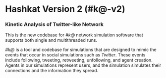 # Hashkat Version 2 (#k@-v2)
### Kinetic Analysis of Twitter-like Network

This is the new codebase for _#k@_ network simulation software that supports both single and multithreaded runs.

_#k@_ is a tool and codebase for simulations that are designed to mimic the events that occur in social simulations such as _Twitter_. These events include following, tweeting, retweeting, unfollowing, and agent creation. Agents in our simulations represent users, and the simulation simulates their connections and the information they spread.

